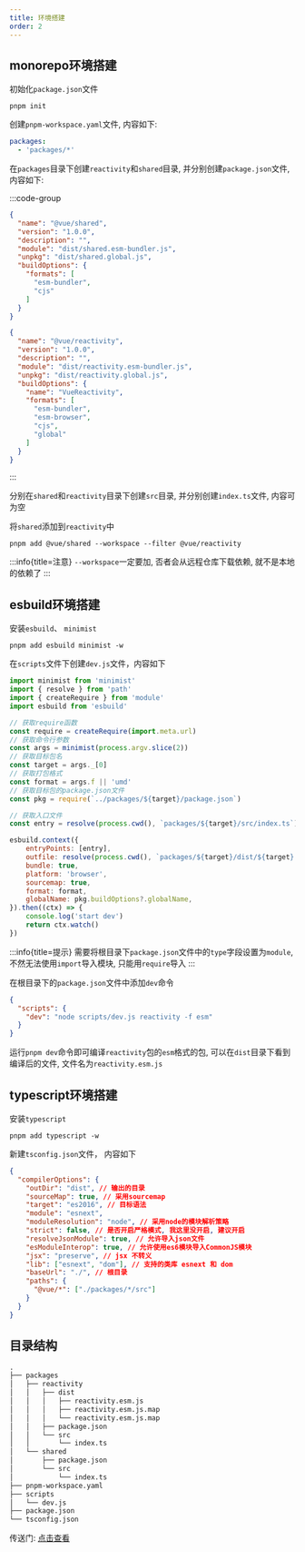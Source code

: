 ```yaml
---
title: 环境搭建
order: 2
---
```


## monorepo环境搭建

初始化`package.json`文件

```shell
pnpm init
```

创建`pnpm-workspace.yaml`文件, 内容如下:

```yaml
packages:
  - 'packages/*'
```

在`packages`目录下创建`reactivity`和`shared`目录, 并分别创建`package.json`文件, 内容如下:

:::code-group

```json [shared/package.json]
{
  "name": "@vue/shared",
  "version": "1.0.0",
  "description": "",
  "module": "dist/shared.esm-bundler.js",
  "unpkg": "dist/shared.global.js",
  "buildOptions": {
    "formats": [
      "esm-bundler",
      "cjs"
    ]
  }
}
```

```json [reactivity/package.json]
{
  "name": "@vue/reactivity",
  "version": "1.0.0",
  "description": "",
  "module": "dist/reactivity.esm-bundler.js",
  "unpkg": "dist/reactivity.global.js",
  "buildOptions": {
    "name": "VueReactivity",
    "formats": [
      "esm-bundler",
      "esm-browser",
      "cjs",
      "global"
    ]
  }
}
```

:::

分别在`shared`和`reactivity`目录下创建`src`目录, 并分别创建`index.ts`文件, 内容可为空


将`shared`添加到`reactivity`中

```shell
pnpm add @vue/shared --workspace --filter @vue/reactivity
```

:::info{title=注意}
`--workspace`一定要加, 否者会从远程仓库下载依赖, 就不是本地的依赖了
:::


## esbuild环境搭建

安装`esbuild`、 `minimist`

```shell
pnpm add esbuild minimist -w
```

在`scripts`文件下创建`dev.js`文件，内容如下

```javascript
import minimist from 'minimist'
import { resolve } from 'path'
import { createRequire } from 'module'
import esbuild from 'esbuild'

// 获取require函数
const require = createRequire(import.meta.url)
// 获取命令行参数
const args = minimist(process.argv.slice(2))
// 获取目标包名
const target = args._[0]
// 获取打包格式
const format = args.f || 'umd'
// 获取目标包的package.json文件
const pkg = require(`../packages/${target}/package.json`)

// 获取入口文件
const entry = resolve(process.cwd(), `packages/${target}/src/index.ts`)

esbuild.context({
    entryPoints: [entry],
    outfile: resolve(process.cwd(), `packages/${target}/dist/${target}.${format}.js`),
    bundle: true,
    platform: 'browser',
    sourcemap: true,
    format: format,
    globalName: pkg.buildOptions?.globalName,
}).then((ctx) => {
    console.log('start dev')
    return ctx.watch()
})
```

:::info{title=提示}
需要将根目录下`package.json`文件中的`type`字段设置为`module`, 不然无法使用`import`导入模块, 只能用`require`导入
:::

在根目录下的`package.json`文件中添加`dev`命令

```json
{
  "scripts": {
    "dev": "node scripts/dev.js reactivity -f esm"
  }
}
```

运行`pnpm dev`命令即可编译`reactivity`包的`esm`格式的包, 可以在`dist`目录下看到编译后的文件, 文件名为`reactivity.esm.js`

## typescript环境搭建

安装`typescript`

```shell
pnpm add typescript -w
```

新建`tsconfig.json`文件， 内容如下

```json
{
  "compilerOptions": {
    "outDir": "dist", // 输出的目录
    "sourceMap": true, // 采用sourcemap
    "target": "es2016", // 目标语法
    "module": "esnext",
    "moduleResolution": "node", // 采用node的模块解析策略
    "strict": false, // 是否开启严格模式, 我这里没开启, 建议开启
    "resolveJsonModule": true, // 允许导入json文件
    "esModuleInterop": true, // 允许使用es6模块导入CommonJS模块
    "jsx": "preserve", // jsx 不转义
    "lib": ["esnext", "dom"], // 支持的类库 esnext 和 dom
    "baseUrl": "./", // 根目录
    "paths": {
      "@vue/*": ["./packages/*/src"]
    }
  }
}

```

## 目录结构

```html
.
├── packages
│   ├── reactivity
│   │   ├── dist
│   │   │   ├── reactivity.esm.js
│   │   │   ├── reactivity.esm.js.map
│   │   │   └── reactivity.esm.js.map
│   │   ├── package.json
│   │   └── src
│   │       └── index.ts
│   └── shared
│       ├── package.json
│       └── src
│           └── index.ts
├── pnpm-workspace.yaml
├── scripts
│   └── dev.js
├── package.json
└── tsconfig.json
```

传送门: [点击查看](https://github.com/39Nyx/vue3-lesson)
